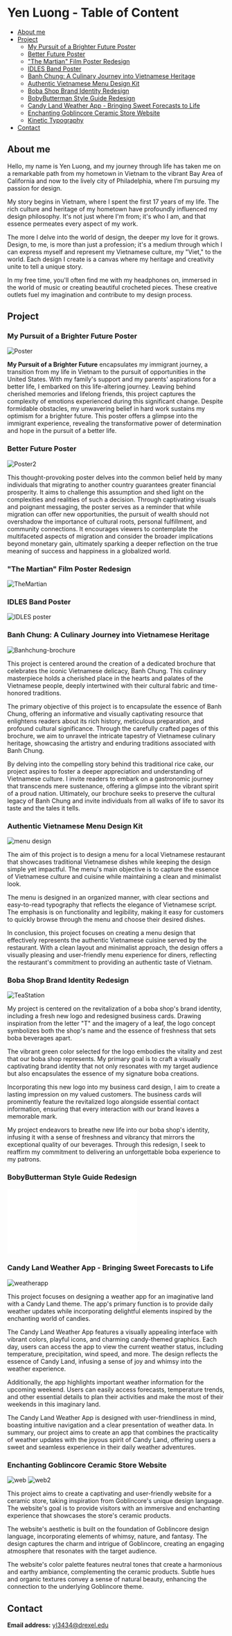 # Yen Luong - Table of Content

- [About me](#aboutme)
- [Project](#project)
    * [My Pursuit of a Brighter Future Poster](#poster1)
    * [Better Future Poster](#poster2)
    * ["The Martian" Film Poster Redesign](#martian)
    * [IDLES Band Poster](#IDLES)
    * [Banh Chung: A Culinary Journey into Vietnamese Heritage](#brochure)
    * [Authentic Vietnamese Menu Design Kit](#menu)
    * [Boba Shop Brand Identity Redesign](#logo)
    * [BobyButterman Style Guide Redesign](#styleguide)
    * [Candy Land Weather App - Bringing Sweet Forecasts to Life](#weatherapp)
    * [Enchanting Goblincore Ceramic Store Website](#webdesign)
    * [Kinetic Typography](#animation)
- [Contact](#contact)

## About me <a id="aboutme"></a>

Hello, my name is Yen Luong, and my journey through life has taken me on a remarkable path from my hometown in Vietnam to the vibrant Bay Area of California and now to the lively city of Philadelphia, where I’m pursuing my passion for design. 

My story begins in Vietnam, where I spent the first 17 years of my life. The rich culture and heritage of my hometown have profoundly influenced my design philosophy. It's not just where I'm from; it's who I am, and that essence permeates every aspect of my work.

The more I delve into the world of design, the deeper my love for it grows. Design, to me, is more than just a profession; it's a medium through which I can express myself and represent my Vietnamese culture, my "Viet," to the world. Each design I create is a canvas where my heritage and creativity unite to tell a unique story.

In my free time, you'll often find me with my headphones on, immersed in the world of music or creating beautiful crocheted pieces. These creative outlets fuel my imagination and contribute to my design process.

## Project <a id="project"></a>

### My Pursuit of a Brighter Future Poster <a id="poster1"></a>

![Poster](project/poster.jpeg)

**My Pursuit of a Brighter Future** encapsulates my immigrant journey, a transition from my life in Vietnam to the pursuit of opportunities in the United States. With my family's support and my parents' aspirations for a better life, I embarked on this life-altering journey. Leaving behind cherished memories and lifelong friends, this project captures the complexity of emotions experienced during this significant change. Despite formidable obstacles, my unwavering belief in hard work sustains my optimism for a brighter future. This poster offers a glimpse into the immigrant experience, revealing the transformative power of determination and hope in the pursuit of a better life.

### Better Future Poster <a id="poster2"></a>

![Poster2](project/poster2.jpeg)

This thought-provoking poster delves into the common belief held by many individuals that migrating to another country guarantees greater financial prosperity. It aims to challenge this assumption and shed light on the complexities and realities of such a decision. Through captivating visuals and poignant messaging, the poster serves as a reminder that while migration can offer new opportunities, the pursuit of wealth should not overshadow the importance of cultural roots, personal fulfillment, and community connections. It encourages viewers to contemplate the multifaceted aspects of migration and consider the broader implications beyond monetary gain, ultimately sparking a deeper reflection on the true meaning of success and happiness in a globalized world.

### "The Martian" Film Poster Redesign <a id="martian"></a>

![TheMartian](project/TheMartianposter.jpeg)

### IDLES Band Poster <a id="IDLES"></a>

![IDLES poster](project/IDLES.jpeg)

### Banh Chung: A Culinary Journey into Vietnamese Heritage <a id="brochure"></a>

![Banhchung-brochure](project/brochure.jpg)

This project is centered around the creation of a dedicated brochure that celebrates the iconic Vietnamese delicacy, Banh Chung. This culinary masterpiece holds a cherished place in the hearts and palates of the Vietnamese people, deeply intertwined with their cultural fabric and time-honored traditions.

The primary objective of this project is to encapsulate the essence of Banh Chung, offering an informative and visually captivating resource that enlightens readers about its rich history, meticulous preparation, and profound cultural significance. Through the carefully crafted pages of this brochure, we aim to unravel the intricate tapestry of Vietnamese culinary heritage, showcasing the artistry and enduring traditions associated with Banh Chung.

By delving into the compelling story behind this traditional rice cake, our project aspires to foster a deeper appreciation and understanding of Vietnamese culture. I invite readers to embark on a gastronomic journey that transcends mere sustenance, offering a glimpse into the vibrant spirit of a proud nation. Ultimately, our brochure seeks to preserve the cultural legacy of Banh Chung and invite individuals from all walks of life to savor its taste and the tales it tells.

### Authentic Vietnamese Menu Design Kit <a id="menu"></a>

![menu design](project/menu-design.jpg)

The aim of this project is to design a menu for a local Vietnamese restaurant that showcases traditional Vietnamese dishes while keeping the design simple yet impactful. The menu's main objective is to capture the essence of Vietnamese culture and cuisine while maintaining a clean and minimalist look.

The menu is designed in an organized manner, with clear sections and easy-to-read typography that reflects the elegance of Vietnamese script. The emphasis is on functionality and legibility, making it easy for customers to quickly browse through the menu and choose their desired dishes.

In conclusion, this project focuses on creating a menu design that effectively represents the authentic Vietnamese cuisine served by the restaurant. With a clean layout and minimalist approach, the design offers a visually pleasing and user-friendly menu experience for diners, reflecting the restaurant's commitment to providing an authentic taste of Vietnam.

### Boba Shop Brand Identity Redesign <a id="logo"></a>

![TeaStation](<project/business card-logo design.jpg>)

My project is centered on the revitalization of a boba shop's brand identity, including a fresh new logo and redesigned business cards. Drawing inspiration from the letter "T" and the imagery of a leaf, the logo concept symbolizes both the shop's name and the essence of freshness that sets boba beverages apart.

The vibrant green color selected for the logo embodies the vitality and zest that our boba shop represents. My primary goal is to craft a visually captivating brand identity that not only resonates with my target audience but also encapsulates the essence of my signature boba creations.

Incorporating this new logo into my business card design, I aim to create a lasting impression on my valued customers. The business cards will prominently feature the revitalized logo alongside essential contact information, ensuring that every interaction with our brand leaves a memorable mark.

My project endeavors to breathe new life into our boba shop's identity, infusing it with a sense of freshness and vibrancy that mirrors the exceptional quality of our beverages. Through this redesign, I seek to reaffirm my commitment to delivering an unforgettable boba experience to my patrons.

### BobyButterman Style Guide Redesign <a id="styleguide"></a>

![STYLEGUIDE](project/STYLEGUIDE.pdf)

### Candy Land Weather App - Bringing Sweet Forecasts to Life <a id="weatherapp"></a>

![weatherapp](<project/weather app.jpg>)

This project focuses on designing a weather app for an imaginative land with a Candy Land theme. The app's primary function is to provide daily weather updates while incorporating delightful elements inspired by the enchanting world of candies.

The Candy Land Weather App features a visually appealing interface with vibrant colors, playful icons, and charming candy-themed graphics. Each day, users can access the app to view the current weather status, including temperature, precipitation, wind speed, and more. The design reflects the essence of Candy Land, infusing a sense of joy and whimsy into the weather experience.

Additionally, the app highlights important weather information for the upcoming weekend. Users can easily access forecasts, temperature trends, and other essential details to plan their activities and make the most of their weekends in this imaginary land.

The Candy Land Weather App is designed with user-friendliness in mind, boasting intuitive navigation and a clear presentation of weather data. In summary, our project aims to create an app that combines the practicality of weather updates with the joyous spirit of Candy Land, offering users a sweet and seamless experience in their daily weather adventures.

### Enchanting Goblincore Ceramic Store Website <a id="webdesign"></a>

![web](project/mockup.jpg)
![web2](project/web-mockup.png)

This project aims to create a captivating and user-friendly website for a ceramic store, taking inspiration from Goblincore's unique design language. The website's goal is to provide visitors with an immersive and enchanting experience that showcases the store's ceramic products.

The website's aesthetic is built on the foundation of Goblincore design language, incorporating elements of whimsy, nature, and fantasy. The design captures the charm and intrigue of Goblincore, creating an engaging atmosphere that resonates with the target audience.

The website's color palette features neutral tones that create a harmonious and earthy ambiance, complementing the ceramic products. Subtle hues and organic textures convey a sense of natural beauty, enhancing the connection to the underlying Goblincore theme.


## Contact <a id="contact"></a>

**Email address:** yl3434@drexel.edu 